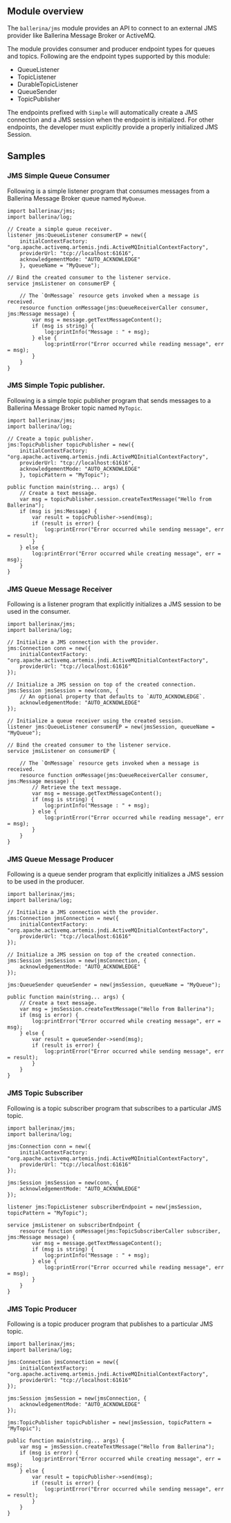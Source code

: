 ## Module overview

The `ballerina/jms` module provides an API to connect to an external JMS provider like Ballerina Message Broker or
ActiveMQ.

The module provides consumer and producer endpoint types for queues and topics. Following are the endpoint types
supported by this module:

- QueueListener
- TopicListener
- DurableTopicListener
- QueueSender
- TopicPublisher

The endpoints prefixed with `Simple` will automatically create a JMS connection and a JMS session when the endpoint is
initialized. For other endpoints, the developer must explicitly provide a properly initialized JMS Session.

## Samples

### JMS Simple Queue Consumer

Following is a simple listener program that consumes messages from a Ballerina Message Broker queue named `MyQueue`.

```ballerina
import ballerinax/jms;
import ballerina/log;

// Create a simple queue receiver.
listener jms:QueueListener consumerEP = new({
    initialContextFactory: "org.apache.activemq.artemis.jndi.ActiveMQInitialContextFactory",
    providerUrl: "tcp://localhost:61616",
    acknowledgementMode: "AUTO_ACKNOWLEDGE"
    }, queueName = "MyQueue");

// Bind the created consumer to the listener service.
service jmsListener on consumerEP {

    // The `OnMessage` resource gets invoked when a message is received.
    resource function onMessage(jms:QueueReceiverCaller consumer, jms:Message message) {
        var msg = message.getTextMessageContent();
        if (msg is string) {
            log:printInfo("Message : " + msg);
        } else {
            log:printError("Error occurred while reading message", err = msg);
        }
    }
}
```
### JMS Simple Topic publisher.

Following is a simple topic publisher program that sends messages to a Ballerina Message Broker topic named `MyTopic`.

```ballerina
import ballerinax/jms;
import ballerina/log;

// Create a topic publisher.
jms:TopicPublisher topicPublisher = new({
    initialContextFactory: "org.apache.activemq.artemis.jndi.ActiveMQInitialContextFactory",
    providerUrl: "tcp://localhost:61616",
    acknowledgementMode: "AUTO_ACKNOWLEDGE"
    }, topicPattern = "MyTopic");

public function main(string... args) {
    // Create a text message.
    var msg = topicPublisher.session.createTextMessage("Hello from Ballerina");
    if (msg is jms:Message) {
        var result = topicPublisher->send(msg);
        if (result is error) {
            log:printError("Error occurred while sending message", err = result);
        }
    } else {
        log:printError("Error occurred while creating message", err = msg);       
    }
}
```

### JMS Queue Message Receiver

Following is a listener program that explicitly initializes a JMS session to be used in the consumer.

```ballerina
import ballerinax/jms;
import ballerina/log;

// Initialize a JMS connection with the provider.
jms:Connection conn = new({
    initialContextFactory: "org.apache.activemq.artemis.jndi.ActiveMQInitialContextFactory",
    providerUrl: "tcp://localhost:61616"
});

// Initialize a JMS session on top of the created connection.
jms:Session jmsSession = new(conn, {
    // An optional property that defaults to `AUTO_ACKNOWLEDGE`.
    acknowledgementMode: "AUTO_ACKNOWLEDGE"
});

// Initialize a queue receiver using the created session.
listener jms:QueueListener consumerEP = new(jmsSession, queueName = "MyQueue");

// Bind the created consumer to the listener service.
service jmsListener on consumerEP {

    // The `OnMessage` resource gets invoked when a message is received.
    resource function onMessage(jms:QueueReceiverCaller consumer, jms:Message message) {
        // Retrieve the text message.
        var msg = message.getTextMessageContent();
        if (msg is string) {
            log:printInfo("Message : " + msg);
        } else {
            log:printError("Error occurred while reading message", err = msg);
        }
    }
}
```

### JMS Queue Message Producer

Following is a queue sender program that explicitly initializes a JMS session to be used in the producer.


```ballerina
import ballerinax/jms;
import ballerina/log;

// Initialize a JMS connection with the provider.
jms:Connection jmsConnection = new({
    initialContextFactory: "org.apache.activemq.artemis.jndi.ActiveMQInitialContextFactory",
    providerUrl: "tcp://localhost:61616"
});

// Initialize a JMS session on top of the created connection.
jms:Session jmsSession = new(jmsConnection, {
    acknowledgementMode: "AUTO_ACKNOWLEDGE"
});

jms:QueueSender queueSender = new(jmsSession, queueName = "MyQueue");

public function main(string... args) {
    // Create a text message.
    var msg = jmsSession.createTextMessage("Hello from Ballerina");
    if (msg is error) {
        log:printError("Error occurred while creating message", err = msg);
    } else {
        var result = queueSender->send(msg);
        if (result is error) {
            log:printError("Error occurred while sending message", err = result);
        }
    }
}
```

### JMS Topic Subscriber

Following is a topic subscriber program that subscribes to a particular JMS topic.

```ballerina
import ballerinax/jms;
import ballerina/log;

jms:Connection conn = new({
    initialContextFactory: "org.apache.activemq.artemis.jndi.ActiveMQInitialContextFactory",
    providerUrl: "tcp://localhost:61616"
});

jms:Session jmsSession = new(conn, {
    acknowledgementMode: "AUTO_ACKNOWLEDGE"
});

listener jms:TopicListener subscriberEndpoint = new(jmsSession, topicPattern = "MyTopic");

service jmsListener on subscriberEndpoint {
    resource function onMessage(jms:TopicSubscriberCaller subscriber, jms:Message message) {
        var msg = message.getTextMessageContent();
        if (msg is string) {
            log:printInfo("Message : " + msg);
        } else {
            log:printError("Error occurred while reading message", err = msg);
        }
    }
}
```

### JMS Topic Producer

Following is a topic producer program that publishes to a particular JMS topic.

```ballerina
import ballerinax/jms;
import ballerina/log;

jms:Connection jmsConnection = new({
    initialContextFactory: "org.apache.activemq.artemis.jndi.ActiveMQInitialContextFactory",
    providerUrl: "tcp://localhost:61616"
});

jms:Session jmsSession = new(jmsConnection, {
    acknowledgementMode: "AUTO_ACKNOWLEDGE"
});

jms:TopicPublisher topicPublisher = new(jmsSession, topicPattern = "MyTopic");

public function main(string... args) {
    var msg = jmsSession.createTextMessage("Hello from Ballerina");
    if (msg is error) {
        log:printError("Error occurred while creating message", err = msg);
    } else {
        var result = topicPublisher->send(msg);
        if (result is error) {
            log:printError("Error occurred while sending message", err = result);
        }
    }
}
```
